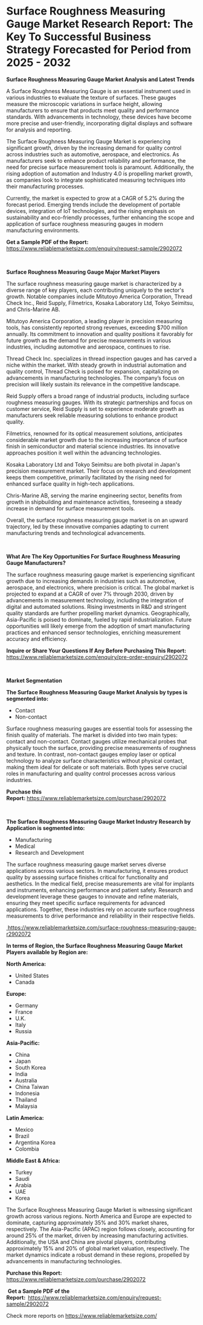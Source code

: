 <p><h1>Surface Roughness Measuring Gauge Market Research Report: The Key To Successful Business Strategy Forecasted for Period from 2025 - 2032</h1></p><p><strong>Surface Roughness Measuring Gauge Market Analysis and Latest Trends</strong></p>
<p><p>A Surface Roughness Measuring Gauge is an essential instrument used in various industries to evaluate the texture of surfaces. These gauges measure the microscopic variations in surface height, allowing manufacturers to ensure that products meet quality and performance standards. With advancements in technology, these devices have become more precise and user-friendly, incorporating digital displays and software for analysis and reporting.</p><p>The Surface Roughness Measuring Gauge Market is experiencing significant growth, driven by the increasing demand for quality control across industries such as automotive, aerospace, and electronics. As manufacturers seek to enhance product reliability and performance, the need for precise surface measurement tools is paramount. Additionally, the rising adoption of automation and Industry 4.0 is propelling market growth, as companies look to integrate sophisticated measuring techniques into their manufacturing processes.</p><p>Currently, the market is expected to grow at a CAGR of 5.2% during the forecast period. Emerging trends include the development of portable devices, integration of IoT technologies, and the rising emphasis on sustainability and eco-friendly processes, further enhancing the scope and application of surface roughness measuring gauges in modern manufacturing environments.</p></p>
<p><strong>Get a Sample PDF of the Report:&nbsp;</strong> <a href="https://www.reliablemarketsize.com/enquiry/request-sample/2902072?utm_campaign=3075&utm_medium=2&utm_source=Github&utm_content=ia&utm_term=11032025&utm_id=surface-roughness-measuring-gauge">https://www.reliablemarketsize.com/enquiry/request-sample/2902072</a></p>
<p>&nbsp;</p>
<p><strong>Surface Roughness Measuring Gauge Major Market Players</strong></p>
<p><p>The surface roughness measuring gauge market is characterized by a diverse range of key players, each contributing uniquely to the sector's growth. Notable companies include Mitutoyo America Corporation, Thread Check Inc., Reid Supply, Filmetrics, Kosaka Laboratory Ltd, Tokyo Seimitsu, and Chris-Marine AB.</p><p>Mitutoyo America Corporation, a leading player in precision measuring tools, has consistently reported strong revenues, exceeding $700 million annually. Its commitment to innovation and quality positions it favorably for future growth as the demand for precise measurements in various industries, including automotive and aerospace, continues to rise.</p><p>Thread Check Inc. specializes in thread inspection gauges and has carved a niche within the market. With steady growth in industrial automation and quality control, Thread Check is poised for expansion, capitalizing on advancements in manufacturing technologies. The company’s focus on precision will likely sustain its relevance in the competitive landscape.</p><p>Reid Supply offers a broad range of industrial products, including surface roughness measuring gauges. With its strategic partnerships and focus on customer service, Reid Supply is set to experience moderate growth as manufacturers seek reliable measuring solutions to enhance product quality.</p><p>Filmetrics, renowned for its optical measurement solutions, anticipates considerable market growth due to the increasing importance of surface finish in semiconductor and material science industries. Its innovative approaches position it well within the advancing technologies.</p><p>Kosaka Laboratory Ltd and Tokyo Seimitsu are both pivotal in Japan's precision measurement market. Their focus on research and development keeps them competitive, primarily facilitated by the rising need for enhanced surface quality in high-tech applications.</p><p>Chris-Marine AB, serving the marine engineering sector, benefits from growth in shipbuilding and maintenance activities, foreseeing a steady increase in demand for surface measurement tools.</p><p>Overall, the surface roughness measuring gauge market is on an upward trajectory, led by these innovative companies adapting to current manufacturing trends and technological advancements.</p></p>
<p>&nbsp;</p>
<p><strong>What Are The Key Opportunities For Surface Roughness Measuring Gauge Manufacturers?</strong></p>
<p><p>The surface roughness measuring gauge market is experiencing significant growth due to increasing demands in industries such as automotive, aerospace, and electronics, where precision is critical. The global market is projected to expand at a CAGR of over 7% through 2030, driven by advancements in measurement technology, including the integration of digital and automated solutions. Rising investments in R&D and stringent quality standards are further propelling market dynamics. Geographically, Asia-Pacific is poised to dominate, fueled by rapid industrialization. Future opportunities will likely emerge from the adoption of smart manufacturing practices and enhanced sensor technologies, enriching measurement accuracy and efficiency.</p></p>
<p><strong>Inquire or Share Your Questions If Any Before Purchasing This Report:</strong> <a href="https://www.reliablemarketsize.com/enquiry/pre-order-enquiry/2902072?utm_campaign=3075&utm_medium=2&utm_source=Github&utm_content=ia&utm_term=11032025&utm_id=surface-roughness-measuring-gauge">https://www.reliablemarketsize.com/enquiry/pre-order-enquiry/2902072</a></p>
<p>&nbsp;</p>
<p><strong>Market Segmentation</strong></p>
<p><strong>The Surface Roughness Measuring Gauge Market Analysis by types is segmented into:</strong></p>
<p><ul><li>Contact</li><li>Non-contact</li></ul></p>
<p><p>Surface roughness measuring gauges are essential tools for assessing the finish quality of materials. The market is divided into two main types: contact and non-contact. Contact gauges utilize mechanical probes that physically touch the surface, providing precise measurements of roughness and texture. In contrast, non-contact gauges employ laser or optical technology to analyze surface characteristics without physical contact, making them ideal for delicate or soft materials. Both types serve crucial roles in manufacturing and quality control processes across various industries.</p></p>
<p><strong>Purchase this Report:&nbsp;</strong><a href="https://www.reliablemarketsize.com/purchase/2902072?utm_campaign=3075&utm_medium=2&utm_source=Github&utm_content=ia&utm_term=11032025&utm_id=surface-roughness-measuring-gauge">https://www.reliablemarketsize.com/purchase/2902072</a></p>
<p>&nbsp;</p>
<p><strong>The Surface Roughness Measuring Gauge Market Industry Research by Application is segmented into:</strong></p>
<p><ul><li>Manufacturing</li><li>Medical</li><li>Research and Development</li></ul></p>
<p><p>The surface roughness measuring gauge market serves diverse applications across various sectors. In manufacturing, it ensures product quality by assessing surface finishes critical for functionality and aesthetics. In the medical field, precise measurements are vital for implants and instruments, enhancing performance and patient safety. Research and development leverage these gauges to innovate and refine materials, ensuring they meet specific surface requirements for advanced applications. Together, these industries rely on accurate surface roughness measurements to drive performance and reliability in their respective fields.</p></p>
<p><a href="https://www.reliablemarketsize.com/surface-roughness-measuring-gauge-r2902072?utm_campaign=3075&utm_medium=2&utm_source=Github&utm_content=ia&utm_term=11032025&utm_id=surface-roughness-measuring-gauge">&nbsp;https://www.reliablemarketsize.com/surface-roughness-measuring-gauge-r2902072</a></p>
<p><strong>In terms of Region, the Surface Roughness Measuring Gauge Market Players available by Region are:</strong></p>
<p>
    <p> <strong> North America: </strong>
        <ul>
            <li>United States</li>
            <li>Canada</li>
        </ul>
        </p> 
    <p> <strong> Europe: </strong>
        <ul>
            <li>Germany</li>
            <li>France</li>
            <li>U.K.</li>
            <li>Italy</li>
            <li>Russia</li>
        </ul>
        </p> 
    <p> <strong> Asia-Pacific: </strong>
        <ul>
            <li>China</li>
            <li>Japan</li>
            <li>South Korea</li>
            <li>India</li>
            <li>Australia</li>
            <li>China Taiwan</li>
            <li>Indonesia</li>
            <li>Thailand</li>
            <li>Malaysia</li>
        </ul>
        </p> 
    <p> <strong> Latin America: </strong>
        <ul>
            <li>Mexico</li>
            <li>Brazil</li>
            <li>Argentina Korea</li>
            <li>Colombia</li>
        </ul>
        </p> 
    <p> <strong> Middle East & Africa: </strong>
        <ul>
            <li>Turkey</li>
            <li>Saudi</li>
            <li>Arabia</li>
            <li>UAE</li>
            <li>Korea</li>
        </ul>
    </p>
    </p>
<p><p>The Surface Roughness Measuring Gauge Market is witnessing significant growth across various regions. North America and Europe are expected to dominate, capturing approximately 35% and 30% market shares, respectively. The Asia-Pacific (APAC) region follows closely, accounting for around 25% of the market, driven by increasing manufacturing activities. Additionally, the USA and China are pivotal players, contributing approximately 15% and 20% of global market valuation, respectively. The market dynamics indicate a robust demand in these regions, propelled by advancements in manufacturing technologies.</p></p>
<p><strong>Purchase this Report: </strong><a href="https://www.reliablemarketsize.com/purchase/2902072?utm_campaign=3075&utm_medium=2&utm_source=Github&utm_content=ia&utm_term=11032025&utm_id=surface-roughness-measuring-gauge">https://www.reliablemarketsize.com/purchase/2902072</a></p>
<p>&nbsp;<strong>Get a Sample PDF of the Report:&nbsp;&nbsp;</strong><a href="https://www.reliablemarketsize.com/enquiry/request-sample/2902072?utm_campaign=3075&utm_medium=2&utm_source=Github&utm_content=ia&utm_term=11032025&utm_id=surface-roughness-measuring-gauge">https://www.reliablemarketsize.com/enquiry/request-sample/2902072</a></p>
<p><strong></strong></p>
<p>Check more reports on <a href="https://www.reliablemarketsize.com/?utm_campaign=3075&utm_medium=2&utm_source=Github&utm_content=ia&utm_term=11032025&utm_id=surface-roughness-measuring-gauge">https://www.reliablemarketsize.com/</a></p>